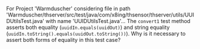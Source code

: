 For Project 'Warmduscher' considering file in path 'Warmduscher/thserver/src/test/java/com/x8ing/thsensor/thserver/utils/UUIDUtilsTest.java' with name 'UUIDUtilsTest.java'... 
The `convert1` test method asserts both equality (`uuidIn.equals(uuidOut)`) and string equality (`uuidIn.toString().equals(uuidOut.toString())`). Why is it necessary to assert both forms of equality in this test case?